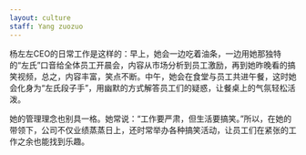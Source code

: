 ```yaml
---
layout: culture
staff: Yang zuozuo
---
```

杨左左CEO的日常工作是这样的：早上，她会一边吃着油条，一边用她那独特的“左氏”口音给全体员工开晨会，内容从市场分析到员工激励，再到她昨晚看的搞笑视频，总之，内容丰富，笑点不断。中午，她会在食堂与员工共进午餐，这时她会化身为“左氏段子手”，用幽默的方式解答员工们的疑惑，让餐桌上的气氛轻松活泼。

她的管理理念也别具一格。她常说：“工作要严肃，但生活要搞笑。”所以，在她的带领下，公司不仅业绩蒸蒸日上，还时常举办各种搞笑活动，让员工们在紧张的工作之余也能找到乐趣。
